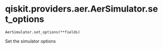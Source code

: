 # qiskit.providers.aer.AerSimulator.set\_options

`AerSimulator.set_options(**fields)`

Set the simulator options
